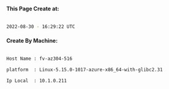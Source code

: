
   
#### This Page Create at:

```bash

2022-08-30 - 16:29:22 UTC

```

#### Create By Machine:

```bash

Host Name : fv-az304-516

platform  : Linux-5.15.0-1017-azure-x86_64-with-glibc2.31

Ip Local  : 10.1.0.211

```

